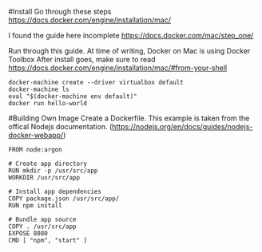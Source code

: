 #Install
Go through these steps
https://docs.docker.com/engine/installation/mac/

I found the guide here incomplete
https://docs.docker.com/mac/step_one/

Run through this guide. At time of writing,  Docker on Mac is using Docker Toolbox
After install goes, make sure to read 
https://docs.docker.com/engine/installation/mac/#from-your-shell

    docker-machine create --driver virtualbox default
    docker-machine ls
    eval "$(docker-machine env default)"
    docker run hello-world


#Building Own Image
Create a Dockerfile. This example is taken from the offical Nodejs documentation. (https://nodejs.org/en/docs/guides/nodejs-docker-webapp/)
    
    FROM node:argon
    
    # Create app directory
    RUN mkdir -p /usr/src/app
    WORKDIR /usr/src/app
    
    # Install app dependencies
    COPY package.json /usr/src/app/
    RUN npm install
  
    # Bundle app source
    COPY . /usr/src/app
    EXPOSE 8080
    CMD [ "npm", "start" ]
